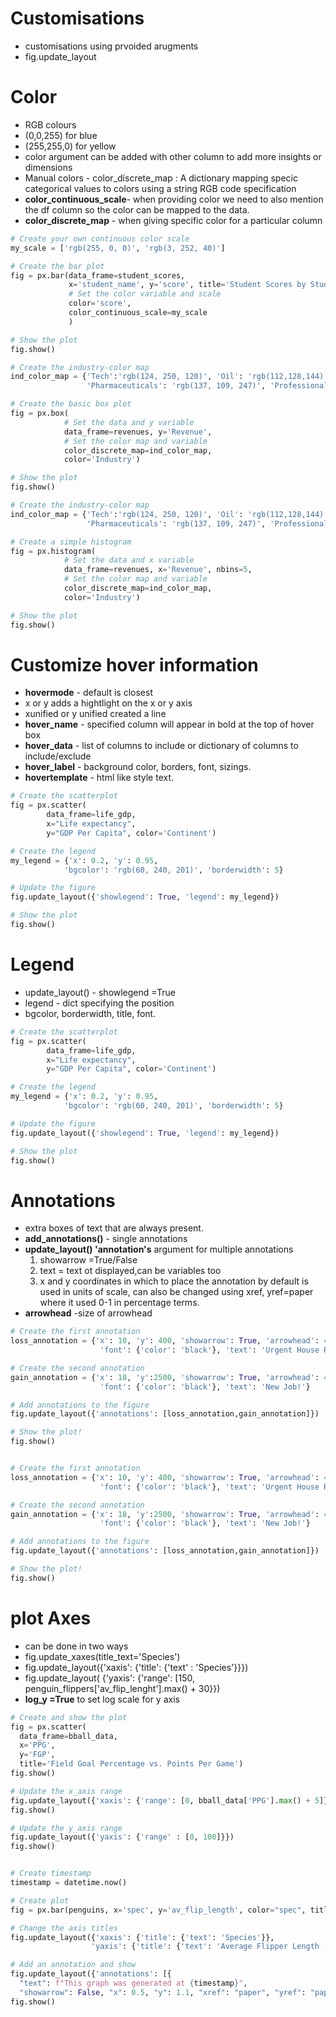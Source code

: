 # Customisations
- customisations using prvoided arugments
- fig.update_layout


# Color
- RGB colours
- (0,0,255) for blue
- (255,255,0) for yellow
- color argument can be added with other column to add more insights or dimensions
- Manual colors - color_discrete_map : A dictionary mapping specic categorical values to colors using a string RGB code specification
- **color_continuous_scale**- when providing color we need to also mention the df column so the color can be mapped to the data.
- **color_discrete_map** - when giving specific color for a particular column

```python
# Create your own continuous color scale
my_scale = ['rgb(255, 0, 0)', 'rgb(3, 252, 40)']

# Create the bar plot
fig = px.bar(data_frame=student_scores, 
             x='student_name', y='score', title='Student Scores by Student',
             # Set the color variable and scale
             color='score',
             color_continuous_scale=my_scale
             )

# Show the plot
fig.show()

# Create the industry-color map
ind_color_map = {'Tech':'rgb(124, 250, 120)', 'Oil': 'rgb(112,128,144)', 
                 'Pharmaceuticals': 'rgb(137, 109, 247)', 'Professional Services': 'rgb(255, 0, 0)'}

# Create the basic box plot
fig = px.box(
  			# Set the data and y variable
  			data_frame=revenues, y='Revenue',
  			# Set the color map and variable
			color_discrete_map=ind_color_map,
			color='Industry')

# Show the plot
fig.show()

# Create the industry-color map
ind_color_map = {'Tech':'rgb(124, 250, 120)', 'Oil': 'rgb(112,128,144)', 
                 'Pharmaceuticals': 'rgb(137, 109, 247)', 'Professional Services': 'rgb(255, 0, 0)'}

# Create a simple histogram
fig = px.histogram(
  			# Set the data and x variable
  			data_frame=revenues, x='Revenue', nbins=5,
    		# Set the color map and variable
			color_discrete_map=ind_color_map,
			color='Industry')

# Show the plot
fig.show()
```
# Customize hover information
- **hovermode** - default is closest
- x or y adds a hightlight on the x or y axis
- xunified or y unified created a line
- **hover_name** - specified column will appear in bold at the top of hover box
- **hover_data** - list of columns to include or dictionary of columns to include/exclude
- **hover_label** - background color, borders, font, sizings.
- **hovertemplate** - html like style text.

```python
# Create the scatterplot
fig = px.scatter(
        data_frame=life_gdp, 
        x="Life expectancy", 
        y="GDP Per Capita", color='Continent')

# Create the legend
my_legend = {'x': 0.2, 'y': 0.95, 
            'bgcolor': 'rgb(60, 240, 201)', 'borderwidth': 5}

# Update the figure
fig.update_layout({'showlegend': True, 'legend': my_legend})

# Show the plot
fig.show()
```

# Legend
- update_layout() - showlegend =True
- legend - dict specifying the position
- bgcolor, borderwidth, title, font.

```python
# Create the scatterplot
fig = px.scatter(
        data_frame=life_gdp, 
        x="Life expectancy", 
        y="GDP Per Capita", color='Continent')

# Create the legend
my_legend = {'x': 0.2, 'y': 0.95, 
            'bgcolor': 'rgb(60, 240, 201)', 'borderwidth': 5}

# Update the figure
fig.update_layout({'showlegend': True, 'legend': my_legend})

# Show the plot
fig.show()
```

# Annotations
- extra boxes of text that are always present.
- **add_annotations()** - single annotations
- **update_layout() 'annotation's** argument for multiple annotations
   1. showarrow =True/False
   2. text = text ot displayed,can be variables too
   3. x and y coordinates in which to place the annotation by default is used in units of scale, can also be changed using xref, yref=paper where it used 0-1 in percentage terms.
- **arrowhead** -size of arrowhead
```python
# Create the first annotation
loss_annotation = {'x': 10, 'y': 400, 'showarrow': True, 'arrowhead': 4,
                    'font': {'color': 'black'}, 'text': 'Urgent House Repairs'}

# Create the second annotation
gain_annotation = {'x': 18, 'y':2500, 'showarrow': True, 'arrowhead': 4,
                    'font': {'color': 'black'}, 'text': 'New Job!'}

# Add annotations to the figure
fig.update_layout({'annotations': [loss_annotation,gain_annotation]})

# Show the plot!
fig.show()


# Create the first annotation
loss_annotation = {'x': 10, 'y': 400, 'showarrow': True, 'arrowhead': 4,
                    'font': {'color': 'black'}, 'text': 'Urgent House Repairs'}

# Create the second annotation
gain_annotation = {'x': 18, 'y':2500, 'showarrow': True, 'arrowhead': 4,
                    'font': {'color': 'black'}, 'text': 'New Job!'}

# Add annotations to the figure
fig.update_layout({'annotations': [loss_annotation,gain_annotation]})

# Show the plot!
fig.show()
```

# plot Axes
- can be done in two ways
- fig.update_xaxes(title_text='Species')
- fig.update_layout({'xaxis': {'title': {'text' : 'Species'}}})
- fig.update_layout( {'yaxis':
                         {'range': [150, penguin_flippers['av_flip_lenght'].max() + 30}})
- **log_y =True** to set log scale for y axis

```python
# Create and show the plot
fig = px.scatter(
  data_frame=bball_data,
  x='PPG', 
  y='FGP',
  title='Field Goal Percentage vs. Points Per Game')
fig.show()

# Update the x_axis range
fig.update_layout({'xaxis': {'range': [0, bball_data['PPG'].max() + 5]}})
fig.show()

# Update the y_axis range
fig.update_layout({'yaxis': {'range' : [0, 100]}})
fig.show()


# Create timestamp
timestamp = datetime.now()

# Create plot
fig = px.bar(penguins, x='spec', y='av_flip_length', color="spec", title='Flipper Length (mm) by Species')

# Change the axis titles
fig.update_layout({'xaxis': {'title': {'text': 'Species'}},
                  'yaxis': {'title': {'text': 'Average Flipper Length (mm)'}}})

# Add an annotation and show
fig.update_layout({'annotations': [{
  "text": f"This graph was generated at {timestamp}", 
  "showarrow": False, "x": 0.5, "y": 1.1, "xref": "paper", "yref": "paper"}]})
fig.show()
```
